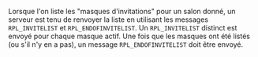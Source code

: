 Lorsque l'on liste les "masques d'invitations" pour un salon donné, un serveur
est tenu de renvoyer la liste en utilisant les messages `RPL_INVITELIST` et
`RPL_ENDOFINVITELIST`. Un `RPL_INVITELIST` distinct est envoyé pour chaque
masque actif. Une fois que les masques ont été listés (ou s'il n'y en a pas), un
message `RPL_ENDOFINVITELIST` doit être envoyé.
